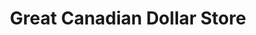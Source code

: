---
title: "Great Canadian Dollar Store"
url: /paradise/great-canadian-dollar-store/
shop: Kramladen
---